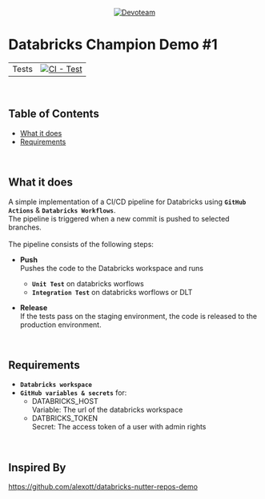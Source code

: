 <p align="center">
  <a href="https://devoteam.com"><img src="https://upload.wikimedia.org/wikipedia/commons/thumb/7/79/Dev_logo_rgb.png/640px-Dev_logo_rgb.png" alt="Devoteam"></a>
</p>

# Databricks Champion Demo #1
| | |
| --- | --- |
| Tests | [![CI - Test](https://github.com/ggkenios/databricks-champion/actions/workflows/cicd.yml/badge.svg)](https://github.com/ggkenios/databricks-champion/actions/workflows/cicd.yml) |
<br>

## Table of Contents
- [What it does](#what-it-does)
- [Requirements](#requirements)
<br>

## What it does
A simple implementation of a CI/CD pipeline for Databricks using **`GitHub Actions`** & **`Databricks Workflows`**. <br>
The pipeline is triggered when a new commit is pushed to selected branches. <br>
<br>
The pipeline consists of the following steps:
* **Push** <br>
    Pushes the code to the Databricks workspace and runs 
    - **`Unit Test`** on databricks worflows 
    - **`Integration Test`** on databricks worflows or DLT

* **Release** <br>
    If the tests pass on the staging environment, the code is released to the production environment.
<br>

## Requirements
* **`Databricks workspace`**
* **`GitHub variables & secrets`** for:
    * DATABRICKS_HOST <br>
      Variable: The url of the databricks workspace
    * DATBRICKS_TOKEN <br>
      Secret: The access token of a user with admin rights
<br>

## Inspired By
https://github.com/alexott/databricks-nutter-repos-demo
